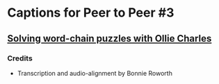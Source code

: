 # Captions for Peer to Peer #3
## [Solving word-chain puzzles with Ollie Charles][product]

### Credits

* Transcription and audio-alignment by Bonnie Roworth

[product]: http://peertopeer.io/videos/3-ollie-charles/
